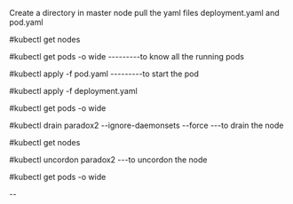 Create a directory in master node
pull the yaml files deployment.yaml and pod.yaml

#kubectl get nodes

#kubectl get pods -o wide                ---------to know all the running pods

#kubectl apply -f pod.yaml               ---------to start the pod

#kubectl apply -f deployment.yaml        

#kubectl get pods -o wide

#kubectl drain paradox2 --ignore-daemonsets --force      ---to drain the node

#kubectl get nodes                       

#kubectl uncordon paradox2                               ---to uncordon the node

#kubectl get pods -o wide





--



